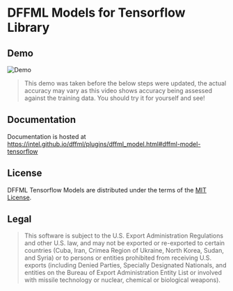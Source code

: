 # DFFML Models for Tensorflow Library

## Demo

![Demo](https://github.com/intel/dffml/raw/main/docs/images/iris_demo.gif)

> This demo was taken before the below steps were updated, the actual accuracy
> may vary as this video shows accuracy being assessed against the training
> data. You should try it for yourself and see!

## Documentation

Documentation is hosted at https://intel.github.io/dffml/plugins/dffml_model.html#dffml-model-tensorflow

## License

DFFML Tensorflow Models are distributed under the terms of the
[MIT License](LICENSE).

## Legal

> This software is subject to the U.S. Export Administration Regulations and
> other U.S. law, and may not be exported or re-exported to certain countries
> (Cuba, Iran, Crimea Region of Ukraine, North Korea, Sudan, and Syria) or to
> persons or entities prohibited from receiving U.S. exports (including
> Denied Parties, Specially Designated Nationals, and entities on the Bureau
> of Export Administration Entity List or involved with missile technology or
> nuclear, chemical or biological weapons).
